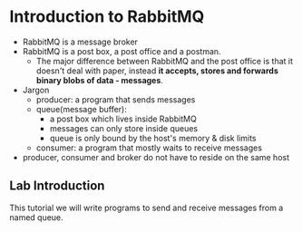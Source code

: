 # Introduction to RabbitMQ

- RabbitMQ is a message broker
- RabbitMQ is a post box, a post office and a postman.
	- The major difference between RabbitMQ and the post office is that it doesn't deal with paper, instead **it accepts, stores and forwards binary blobs of data - messages**.
- Jargon
	- producer: a program that sends messages
	- queue(message buffer): 
		- a post box which lives inside RabbitMQ
		- messages can only store inside queues
		- queue is only bound by the host's memory & disk limits
	- consumer: a program that mostly waits to receive messages
- producer, consumer and broker do not have to reside on the same host

## Lab Introduction

This tutorial we will write programs to send and receive messages from a named queue.